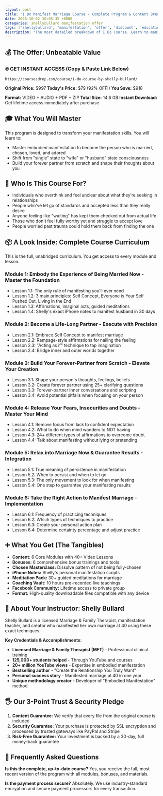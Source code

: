 ```yaml
---
layout: post
title: "I Do Manifest Marriage Course - Complete Program & Content Breakdown (2025)"
date: 2025-10-02 10:08:35 +0000
categories: shellybullard manifestation offer
tags: ['shellybullard', 'manifestation', 'offer', 'discount', 'education']
description: "The most detailed breakdown of I Do Course. Learn to manifest marriage with 6 modules, embodiment pathway, and Law of Assumption techniques."
---
```



## 💰 The Offer: Unbeatable Value

### 🔥 GET INSTANT ACCESS (Copy & Paste Link Below)
`https://coursesdrop.com/course/i-do-course-by-shelly-bullard/`

**Original Price:** $997
**Today's Price:** $79 (92% OFF!)
**You Save:** $918

**Format:** VIDEO + AUDIO + PDF + ZIP
**Total Size:** 14.6 GB
**Instant Download:** Get lifetime access immediately after purchase

## 🎓 What You Will Master

This program is designed to transform your manifestation skills. You will learn to:
- Master embodied manifestation to become the person who is married, chosen, loved, and adored
- Shift from "single" state to "wife" or "husband" state consciousness
- Build your forever partner from scratch and shape their thoughts about you

## 🎯 Who Is This Course For?

- Individuals who overthink and feel unclear about what they're seeking in relationships
- People who've let go of standards and accepted less than they really desire
- Anyone feeling like "waiting" has kept them checked out from actual life
- Those who don't feel fully worthy yet and struggle to accept love
- People worried past trauma could hold them back from finding the one

## 📦 A Look Inside: Complete Course Curriculum

This is the full, unabridged curriculum. You get access to every module and lesson.

### Module 1: Embody the Experience of Being Married Now - Master the Foundation
- Lesson 1.1: The only rule of manifesting you'll ever need
- Lesson 1.2: 3 main principles: Self Concept, Everyone is Your Self Pushed Out, Living in the End
- Lesson 1.3: Affirmations, imaginal acts, guided meditations
- Lesson 1.4: Shelly's exact iPhone notes to manifest husband in 30 days

### Module 2: Become a Life-Long Partner - Execute with Precision
- Lesson 2.1: Embrace Self Concept to manifest marriage
- Lesson 2.2: Rampage-style affirmations for nailing the feeling
- Lesson 2.3: "Acting as if" technique to tap imagination
- Lesson 2.4: Bridge inner and outer worlds together

### Module 3: Build Your Forever-Partner from Scratch - Elevate Your Creation
- Lesson 3.1: Shape your person's thoughts, feelings, beliefs
- Lesson 3.2: Create forever partner using 25+ clarifying questions
- Lesson 3.3: Forever-partner inner conversations and scripting
- Lesson 3.4: Avoid potential pitfalls when focusing on your person

### Module 4: Release Your Fears, Insecurities and Doubts - Master Your Mind
- Lesson 4.1: Remove focus from lack to confident expectation
- Lesson 4.2: What to do when mind wanders to NOT having
- Lesson 4.3: 24+ different types of affirmations to overcome doubt
- Lesson 4.4: Talk about manifesting without lying or pretending

### Module 5: Relax into Marriage Now & Guarantee Results - Integration
- Lesson 5.1: True meaning of persistence in manifestation
- Lesson 5.2: When to persist and when to let go
- Lesson 5.3: The only movement to look for when manifesting
- Lesson 5.4: One step to guarantee your manifesting results

### Module 6: Take the Right Action to Manifest Marriage - Implementation
- Lesson 6.1: Frequency of practicing techniques
- Lesson 6.2: Which types of techniques to practice
- Lesson 6.3: Create your personal action plan
- Lesson 6.4: Determine certainty percentage and adjust practice

## ➕ What You Get (The Tangibles)

- **Content:** 6 Core Modules with 40+ Video Lessons
- **Bonuses:** 6 comprehensive bonus trainings and tools
- **Chosen Masterclass:** Dissolve pattern of not being fully-chosen
- **iPhone Notes:** Shelly's personal manifestation scripts
- **Meditation Pack:** 30+ guided meditations for marriage
- **Coaching Vault:** 10 hours pre-recorded live teachings
- **Facebook Community:** Lifetime access to private group
- **Format:** High-quality downloadable files compatible with any device

## 👤 About Your Instructor: Shelly Bullard

Shelly Bullard is a licensed Marriage & Family Therapist, manifestation teacher, and creator who manifested her own marriage at 40 using these exact techniques.

**Key Credentials & Accomplishments:**
- **Licensed Marriage & Family Therapist (MFT)** - Professional clinical training
- **125,000+ students helped** - Through YouTube and courses
- **20+ million YouTube views** - Expertise in embodied manifestation
- **Bestselling author** - "Create the Relationship You Truly Want"
- **Personal success story** - Manifested marriage at 40 in one year
- **Unique methodology creator** - Developer of "Embodied Manifestation" method

## 🖐️ Our 3-Point Trust & Security Pledge

1. **Content Guarantee:** We verify that every file from the original course is included
2. **Security Guarantee:** Your purchase is protected by SSL encryption and processed by trusted gateways like PayPal and Stripe
3. **Risk-Free Guarantee:** Your investment is backed by a 30-day, full money-back guarantee

## 🙋 Frequently Asked Questions

**Is this the complete, up-to-date course?**
Yes, you receive the full, most recent version of the program with all modules, bonuses, and materials.

**Is the payment process secure?**
Absolutely. We use industry-standard encryption and secure payment processors for every transaction.